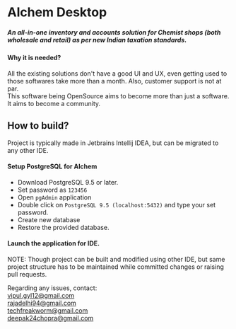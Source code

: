 # Alchem Desktop

##### An all-in-one inventory and accounts solution for Chemist shops (both wholesale and retail) as per new Indian taxation standards.

#### Why it is needed?

All the existing solutions don't have a good UI and UX, even getting used to those softwares take more than a month. Also, customer support is not at par.</br> This software being OpenSource aims to become more than just a software. It aims to become a community.

## How to build?

Project is typically made in Jetbrains Intellij IDEA, but can be migrated to any other IDE.</br>

#### Setup PostgreSQL for Alchem
 * Download PostgreSQL 9.5 or later.
 * Set password as `123456`
 * Open `pgAdmin` application
 * Double click on `PostgreSQL 9.5 (localhost:5432)` and type your set password.
 * Create new database
 * Restore the provided database.
 
#### Launch the application for IDE.
 
NOTE: Though project can be built and modified using other IDE, but same project structure has to be maintained while committed changes or raising pull requests.

Regarding any issues, contact: </br>
vipul.gyl12@gmail.com </br>
rajadelhi94@gmail.com </br>
techfreakworm@gmail.com </br>
deepak24chopra@gmail.com <br />

